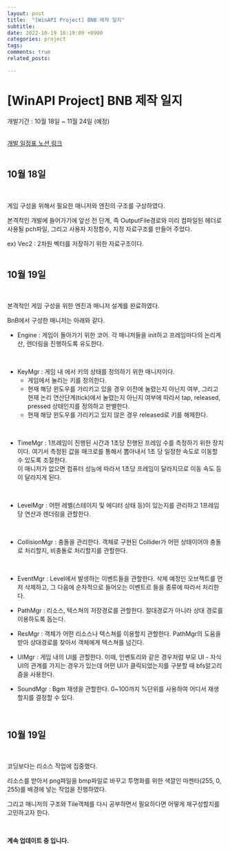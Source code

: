 ```yaml
---
layout: post
title:  "[WinAPI Project] BNB 제작 일지"
subtitle: 
date: 2022-10-19 16:19:09 +0900
categories: project
tags:
comments: true
related_posts:

---
```

# [WinAPI Project] BNB 제작 일지<br/>

개발기간 : 10월 18일 ~ 11월 24일 (예정)<br/>
<Br/>

[개발 일정표 노션 링크](https://small-fairy-d44.notion.site/0e7da7a478a8425484162dbd15138ee3?v=15d21b2d0372477ebe6de7f9cd129443)<br/>
<Br/>

## 10월 18일<br/>
<Br/>

게임 구성을 위해서 필요한 매니저와 엔진의 구조를 구상하였다.<br/>

본격적인 개발에 들어가기에 앞선 전 단계, 즉 OutputFile경로와 미리 컴파일된 헤더로 사용될 pch파일, 그리고 사용자 지정함수, 지정 자료구조를 만들어 주었다.<br/>

ex) Vec2 : 2차원 벡터를 저장하기 위한 자료구조이다.<br/>
<Br/>

## 10월 19일<br/>
<br/>

본격적인 게임 구성을 위한 엔진과 매니저 설계를 완료하였다.

BnB에서 구성한 매니저는 아래와 같다.

- Engine : 게임이 돌아가기 위한 코어. 각 매니저들을 init하고 프레임마다의 논리계산, 렌더링을 진행하도록 유도한다.

<Br/>

- KeyMgr : 게임 내 에서 키의 상태를 정의하기 위한 매니저이다.
	+ 게임에서 눌리는 키를 정의한다.
	+ 현재 해당 윈도우를 가리키고 있을 경우 이전에 눌렸는지 아닌지 여부, 그리고 현재 논리 연산단계(tick)에서 눌렸는지 아닌지 여부에 따라서 tap, released, pressed 상태인지를 정의하고 판별한다.
	+ 현재 해당 윈도우를 가리키고 있지 않은 경우 released로 키를 해제한다.

<br/>

- TimeMgr : 1프레임이 진행된 시간과 1초당 진행된 프레임 수를 측정하기 위한 장치이다. 여기서 측정된 값을 매크로를 통해서 뽑아내서 1초 당 일정한 속도로 이동할 수 있도록 조절한다.<br/> 이 매니저가 없으면 컴퓨터 성능에 따라서 1초당 프레임이 달라지므로 이동 속도 등이 달라지게 된다.

<br/>

- LevelMgr : 어떤 레벨(스테이지 및 에디터 상태 등)이 있는지를 관리하고 1프레임 당 연산과 렌더링을 관할한다.

<br/>

- CollisionMgr : 충돌을 관리한다. 객체로 구현된 Collider가 어떤 상태이어야 충돌로 처리할지, 비충돌로 처리할지를 관할한다.

<br/>

- EventMgr : Level에서 발생하는 이벤트들을 관할한다. 삭제 예정인 오브젝트를 먼저 삭제하고, 그 다음에 순차적으로 들어오는 이벤트르 들을 종류에 따라서 처리한다.

- PathMgr : 리소스, 텍스쳐의 저장경로를 관할한다. 절대경로가 아니라 상대 경로를 이용하도록 돕는다.

- ResMgr : 객체가 어떤 리소스나 텍스쳐를 이용할지 관할한다. PathMgr의 도움을 받아 상대경로를 찾아서 객체에게 텍스쳐를 넘긴다.

- UIMgr : 게임 내의 UI를 관할한다. 이때, 인벤토리와 같은 경우처럼 부모 UI - 자식 UI의 관계를 가지는 경우가 있는데 어떤 UI가 클릭되었는지를 구분할 때 bfs알고리즘을 사용한다.

- SoundMgr : Bgm 재생을 관할한다. 0~100까지 %단위를 사용하여 어디서 재생할지를 결정할 수 있다.

<br/>

## 10월 19일<br/>
<br/>

코딩보다는 리소스 작업에 집중했다.<br/>

리소스를 받아서 png파일을 bmp파일로 바꾸고 투명화를 위한 색깔인 마젠타(255, 0, 255)를 배경에 넣는 작업을 진행하였다.<br/>

그리고 매니저의 구조와 Tile객체를 다시 공부하면서 필요하다면 어떻게 재구성할지를 고민하고자 한다.<br/>

<br/>

**계속 업데이트 중 입니다.**